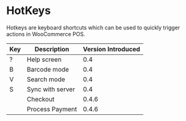 # HotKeys


Hotkeys are keyboard shortcuts which can be used to quickly trigger actions in WooCommerce POS.

| Key | Description | Version Introduced |
| -- | -- | -- |
| ? | Help screen |  0.4 |
| B | Barcode mode |  0.4 |
| V | Search mode |  0.4 |
| S | Sync with server |  0.4 |
|  | Checkout |  0.4.6 |
|  | Process Payment |  0.4.6 |